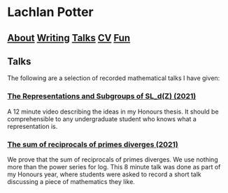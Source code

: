 # Lachlan Potter

## [About](README.md)  [Writing](Writing.md)  [Talks](Talks.md)  [CV](CV.md)  [Fun](Fun.md) 

## Talks

The following are a selection of recorded mathematical talks I have given:

### [The Representations and Subgroups of SL_d(Z) (2021)](https://drive.google.com/file/d/1DKZTXKVIyogIHoKCsKuoYHGfy0is8fc6/view?usp=sharing)

A 12 minute video describing the ideas in my Honours thesis. It should be comprehensible to any undergraduate student who knows what a representation is.

### [The sum of reciprocals of primes diverges (2021)](https://drive.google.com/file/d/1JtUBmIVBB0cW-53HFsbZNMDxvnr4pCN5/view?usp=sharing)

We prove that the sum of reciprocals of primes diverges. We use nothing more than the power series for log. This 8 minute talk was done as part of my Honours year, where students were asked to record a short talk discussing a piece of mathematics they like.
